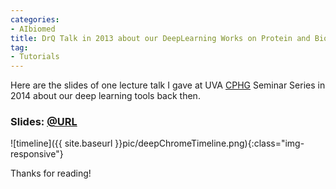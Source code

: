 ```yaml
---
categories:
- AIbiomed
title: DrQ Talk in 2013 about our DeepLearning Works on Protein and BioNLP datasets
tag:
- Tutorials
---
```

Here are the slides of one lecture talk I gave at UVA [CPHG](https://med.virginia.edu/cphg/) Seminar Series in 2014 about our deep learning tools back then. 


### Slides: [@URL](https://qiyanjun.github.io/Homepage/paperA14/20140305-CHPG-Talk-online.pdf)




![timeline]({{ site.baseurl }}pic/deepChromeTimeline.png){:class="img-responsive"}




Thanks for reading!
